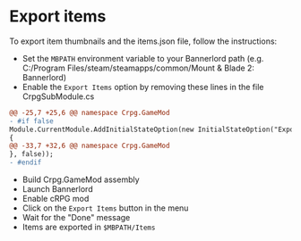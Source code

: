 # Export items

To export item thumbnails and the items.json file, follow the instructions:

- Set the `MBPATH` environment variable to your Bannerlord path (e.g. C:/Program Files/steam/steamapps/common/Mount & Blade 2: Bannerlord)
- Enable the `Export Items` option by removing these lines in the file CrpgSubModule.cs
```diff
@@ -25,7 +25,6 @@ namespace Crpg.GameMod
- #if false
Module.CurrentModule.AddInitialStateOption(new InitialStateOption("ExportItems", new TextObject("Export Items"), 4578, () =>
{
@@ -33,7 +32,6 @@ namespace Crpg.GameMod
}, false));
- #endif
```
- Build Crpg.GameMod assembly
- Launch Bannerlord
- Enable cRPG mod
- Click on the `Export Items` button in the menu
- Wait for the "Done" message
- Items are exported in `$MBPATH/Items`